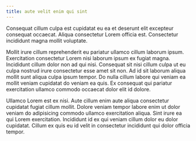 ```yaml
---
title: aute velit enim qui sint
---
```


Consequat cillum culpa est cupidatat eu ea et deserunt elit excepteur consequat occaecat. Aliqua consectetur Lorem officia est. Consectetur incididunt magna mollit voluptate.

Mollit irure cillum reprehenderit eu pariatur ullamco cillum laborum ipsum. Exercitation consectetur Lorem nisi laborum ipsum ex fugiat magna. Incididunt cillum dolor non ad qui nisi. Consequat sit nisi cillum culpa ut eu culpa nostrud irure consectetur esse amet sit non. Ad id sit laborum aliqua mollit sunt aliqua culpa ipsum tempor. Do nulla cillum labore qui veniam ea mollit veniam cupidatat do veniam ea quis. Ex consequat qui pariatur exercitation ullamco commodo occaecat dolor elit id dolore.

Ullamco Lorem est ex nisi. Aute cillum enim aute aliqua consectetur cupidatat fugiat cillum mollit. Dolore veniam tempor labore enim ut dolor veniam do adipisicing commodo ullamco exercitation aliqua. Sint irure ea qui Lorem exercitation. Incididunt id ex qui veniam cillum dolor eu dolor cupidatat. Cillum ex quis eu id velit in consectetur incididunt qui dolor officia tempor.